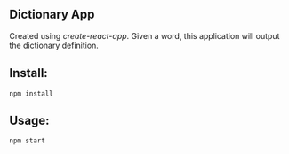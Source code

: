 Dictionary App
---

Created using *create-react-app*.
Given a word, this application will output the dictionary definition.

Install:
---

`npm install`

Usage:
---

`npm start`
